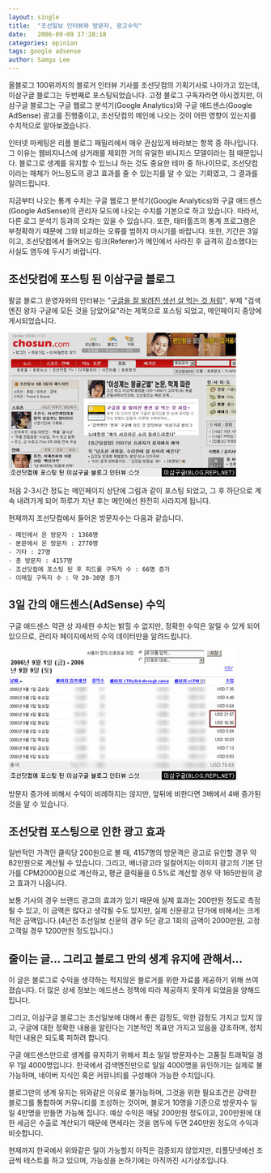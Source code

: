 ```yaml
---
layout: single
title:  "조선일보 인터뷰와 방문자, 광고수익"
date:   2006-09-09 17:28:18
categories: opinion
tags: google adsense
author: Samgu Lee
---
```

올블로그 100위까지의 블로거 인터뷰 기사를 조선닷컴의 기획기사로 나아가고 있는데, 이삼구글 블로그는 두번째로 포스팅되었습니다. 고정 블로그 구독자라면 아시겠지만, 이삼구글 블로그는 구글 웹로그 분석기(Google Analytics)와 구글 애드센스(Google AdSense) 광고를 진행중이고, 조선닷컴의 메인에 나오는 것이 어떤 영향이 있는지를 수치적으로 알아보겠습니다.

인터넷 마케팅은 리플 블로그 패밀리에서 매우 관심있게 바라보는 항목 중 하나입니다. 그 이유는 웹비지니스에 상거래를 제외한 거의 유일한 비니지스 모델이라는 점 때문입니다. 블로그로 생계를 유지할 수 있느냐 하는 것도 중요한 테마 중 하나이므로, 조선닷컴이라는 매체가 어느정도의 광고 효과를 줄 수 있는지를 알 수 있는 기회였고, 그 결과를 알려드립니다.

지금부터 나오는 통계 수치는 구글 웹로그 분석기(Google Analytics)와 구글 애드센스(Google AdSense)의 관리자 모드에 나오는 수치를 기본으로 하고 있습니다. 따라서, 다른 로그 분석기 등과의 오차는 있을 수 있습니다. 또한, 태터툴즈의 통계 프로그램은 부정확하기 때문에 그와 비교하는 오류를 범하지 마시기를 바랍니다. 또한, 기간은 3일이고, 조선닷컴에서 들어오는 링크(Referer)가 메인에서 사라진 후 급격히 감소했다는 사실도 염두에 두시기 바랍니다.

## 조선닷컴에 포스팅 된 이삼구글 블로그

팔글 블로그 운영자와의 인터뷰는 "[구글을 잘 발려진 생선 살 먹는 것 처럼](http://pages.repl.net/withchosun)", 부제 "검색엔진 왕자 구글에 모든 것을 담았어요"라는 제목으로 포스팅 되었고, 메인페이지 중앙에 게시되었습니다.

![조선닷컴에 포스팅 된 이삼구글 블로그의 인터뷰](/assets/chosun-239gle.jpg)

처음 2-3시간 정도는 메인페이지 상단에 그림과 같이 포스팅 되었고, 그 후 하단으로 계속 내려가게 되어 하루가 지난 후는 메인에선 완전히 사라지게 됩니다.

현재까지 조선닷컴에서 들어온 방문자수는 다음과 같습니다.

    - 메인에서 온 방문자 : 1360명
    - 본문에서 온 방문자 : 2770명
    - 기타 : 27명
    - 총 방문자 : 4157명
    - 조선닷컴에 포스팅 된 후 피드를 구독자 수 : 66명 증가
    - 이메일 구독자 수 : 약 20-30명 증가

## 3일 간의 애드센스(AdSense) 수익

구글 애드센스 약관 상 자세한 수치는 밝힐 수 없지만, 정확한 수익은 알릴 수 있게 되어 있으므로, 관리자 페이지에서의 수익 데이터만을 알려드립니다.

![조선닷컴에 포스팅 된 후 애드센스 수익](/assets/chosun-adsense.jpg)

방문자 증가에 비해서 수익이 비례하지는 않지만, 앞뒤에 비한다면 3배에서 4배 증가된 것을 알 수 있습니다.

## 조선닷컴 포스팅으로 인한 광고 효과

일반적인 가격인 클릭당 200원으로 볼 때, 4157명의 방문객은 광고로 유인할 경우 약 82만원으로 계산될 수 있습니다. 그리고, 배너광고라 일컬어지는 이미지 광고의 기본 단가를 CPM2000원으로 계산하고, 평균 클릭율을 0.5%로 계산할 경우 약 165만원의 광고 효과가 나옵니다.

보통 기사의 경우 브랜드 광고의 효과가 있기 때문에 실제 효과는 200만원 정도로 측정될 수 있고, 이 금액은 많다고 생각될 수도 있지만, 실제 신문광고 단가에 비해서는 크게 적은 금액입니다.(4년전 조선일보 신문의 경우 5단 광고 1회의 금액이 2000만원, 고정 고객일 경우 1200만원 정도입니다.)

## 줄이는 글... 그리고 블로그 만의 생계 유지에 관해서...

이 글은 블로그로 수익을 생각하는 적지않은 블로거를 위한 자료를 제공하기 위해 쓰여졌습니다. 더 많은 상세 정보는 애드센스 정책에 따라 제공하지 못하게 되었음을 양해드립니다.

그리고, 이삼구글 블로그는 조선일보에 대해서 좋은 감정도, 악한 감정도 가지고 있지 않고, 구글에 대한 정확한 내용을 알린다는 기본적인 목표만 가지고 있음을 강조하며, 정치적인 내용은 되도록 피하려 합니다.

구글 애드센스만으로 생계를 유지하기 위해서 최소 일일 방문자수는 고품질 트래픽일 경우 1일 4000명입니다. 한국에서 검색엔진만으로 일일 4000명을 유인하기는 실제로 불가능하며, 네이버 지식인 혹은 커뮤니티를 구성해야 가능한 수치입니다.

블로그만의 생계 유지는 위와같은 이유로 불가능하며, 그것을 위한 필요조건은 강력한 블로그를 통합하여 커뮤니티를 조성하는 것이며, 블로거 10명을 기준으로 방문자수 일일 4만명을 만들면 가능해 집니다. 예상 수익은 매달 200만원 정도이고, 200만원에 대한 세금은 수출로 계산되기 때문에 면세라는 것을 염두에 두면 240만원 정도의 수익과 비슷합니다.

현재까지 한국에서 위와같은 일이 가능할지 아직은 검증되지 않았지만, 리플닷넷에선 조금씩 테스트를 하고 있으며, 가능성을 논하기에는 아직까진 시기상조입니다.

